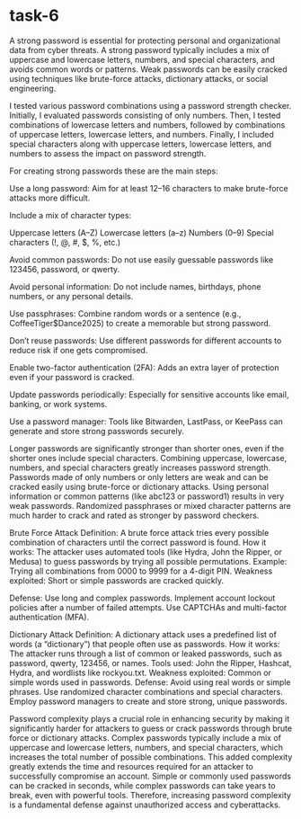 # task-6
A strong password is essential for protecting personal and organizational data from cyber threats. A strong password typically includes a mix of uppercase and lowercase letters, numbers, and special characters, and avoids common words or patterns. Weak passwords can be easily cracked using techniques like brute-force attacks, dictionary attacks, or social engineering.

I tested various password combinations using a password strength checker. Initially, I evaluated passwords consisting of only numbers. Then, I tested combinations of lowercase letters and numbers, followed by combinations of uppercase letters, lowercase letters, and numbers. Finally, I included special characters along with uppercase letters, lowercase letters, and numbers to assess the impact on password strength.

For creating strong passwords these are the main steps:

Use a long password: Aim for at least 12–16 characters to make brute-force attacks more difficult.

Include a mix of character types:

Uppercase letters (A–Z) Lowercase letters (a–z) Numbers (0–9) Special characters (!, @, #, $, %, etc.)

Avoid common passwords: Do not use easily guessable passwords like 123456, password, or qwerty.

Avoid personal information: Do not include names, birthdays, phone numbers, or any personal details.

Use passphrases: Combine random words or a sentence (e.g., CoffeeTiger$Dance2025) to create a memorable but strong password.

Don’t reuse passwords: Use different passwords for different accounts to reduce risk if one gets compromised.

Enable two-factor authentication (2FA): Adds an extra layer of protection even if your password is cracked.

Update passwords periodically: Especially for sensitive accounts like email, banking, or work systems.

Use a password manager: Tools like Bitwarden, LastPass, or KeePass can generate and store strong passwords securely.

Longer passwords are significantly stronger than shorter ones, even if the shorter ones include special characters. Combining uppercase, lowercase, numbers, and special characters greatly increases password strength. Passwords made of only numbers or only letters are weak and can be cracked easily using brute-force or dictionary attacks. Using personal information or common patterns (like abc123 or password1) results in very weak passwords. Randomized passphrases or mixed character patterns are much harder to crack and rated as stronger by password checkers.

Brute Force Attack Definition: A brute force attack tries every possible combination of characters until the correct password is found. How it works: The attacker uses automated tools (like Hydra, John the Ripper, or Medusa) to guess passwords by trying all possible permutations. Example: Trying all combinations from 0000 to 9999 for a 4-digit PIN. Weakness exploited: Short or simple passwords are cracked quickly.

Defense: Use long and complex passwords. Implement account lockout policies after a number of failed attempts. Use CAPTCHAs and multi-factor authentication (MFA).

Dictionary Attack Definition: A dictionary attack uses a predefined list of words (a “dictionary”) that people often use as passwords. How it works: The attacker runs through a list of common or leaked passwords, such as password, qwerty, 123456, or names. Tools used: John the Ripper, Hashcat, Hydra, and wordlists like rockyou.txt. Weakness exploited: Common or simple words used in passwords.
Defense: Avoid using real words or simple phrases. Use randomized character combinations and special characters. Employ password managers to create and store strong, unique passwords.

Password complexity plays a crucial role in enhancing security by making it significantly harder for attackers to guess or crack passwords through brute force or dictionary attacks. Complex passwords typically include a mix of uppercase and lowercase letters, numbers, and special characters, which increases the total number of possible combinations. This added complexity greatly extends the time and resources required for an attacker to successfully compromise an account. Simple or commonly used passwords can be cracked in seconds, while complex passwords can take years to break, even with powerful tools. Therefore, increasing password complexity is a fundamental defense against unauthorized access and cyberattacks.
